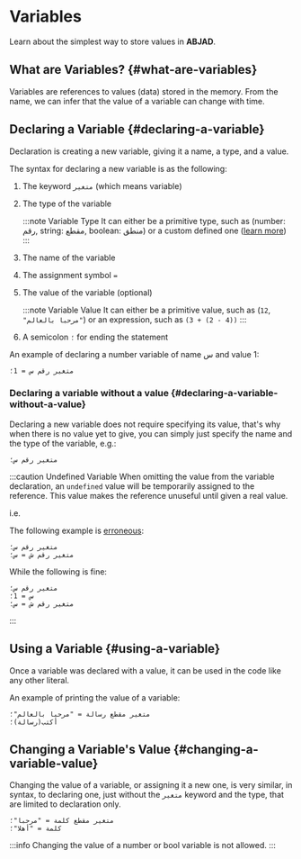 ﻿---
sidebar_position: 2
---

# Variables

Learn about the simplest way to store values in **ABJAD**.

## What are Variables? {#what-are-variables}

Variables are references to values (data) stored in the memory. From the name, we can infer that the value of a variable
can change with time.

## Declaring a Variable {#declaring-a-variable}

Declaration is creating a new variable, giving it a name, a type, and a value.

The syntax for declaring a new variable is as the following:

1. The keyword `متغير` (which means variable)
2. The type of the variable

   :::note Variable Type
   It can either be a primitive type, such as (number: رقم, string: مقطع, boolean: منطق) or a custom defined one ([learn more](types.md))
   :::
3. The name of the variable
4. The assignment symbol `=`
5. The value of the variable (optional)

   :::note Variable Value
   It can either be a primitive value, such as (`12`, `"مرحبا بالعالم"`) or an expression, such as `(3 + (2 - 4))`
   :::
6. A semicolon `؛` for ending the statement

An example of declaring a number variable of name س and value 1:

```abjad
متغير رقم س = 1؛
```

### Declaring a variable without a value {#declaring-a-variable-without-a-value}

Declaring a new variable does not require specifying its value, that's why when there is no value yet to give, you can
simply just specify the name and the type of the variable, e.g.:

```abjad
متغير رقم س؛
```

:::caution Undefined Variable
When omitting the value from the variable declaration, an `undefined` value will be temporarily assigned to the
reference. This value makes the reference unuseful until given a real value.

i.e.

The following example is <ins>erroneous</ins>:

```abjad
متغير رقم س؛
متغير رقم ش = س؛
```

While the following is fine:

```abjad
متغير رقم س؛
س = 1؛
متغير رقم ش = س؛
```

:::

## Using a Variable {#using-a-variable}

Once a variable was declared with a value, it can be used in the code like any other literal.

An example of printing the value of a variable:

```abjad
متغير مقطع رسالة = "مرحبا بالعالم"؛
أكتب(رسالة)؛
```

## Changing a Variable's Value {#changing-a-variable-value}

Changing the value of a variable, or assigning it a new one, is very similar, in syntax, to declaring one, just without
the `متغير` keyword and the type, that are limited to declaration only.

```abjad
متغير مقطع كلمة = "مرحبا"؛
كلمة = "أهلا"؛
```

:::info
   Changing the value of a number or bool variable is not allowed.
:::
